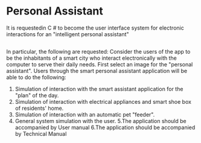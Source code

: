 # Personal Assistant
It is requestedin C # to become the user interface system for electronic interactions for an "intelligent personal assistant"
## 
In particular, the following are requested:
 Consider the users of the app to be the inhabitants of a smart city who interact electronically with the computer to serve their daily needs. First select an image for the "personal assistant". Users through the smart personal assistant application will be able to do the following:
 1. Simulation of interaction with the smart assistant application for the "plan" of the day.
 2. Simulation of interaction with electrical appliances and smart shoe box of residents' home.
 3. Simulation of interaction with an automatic pet "feeder".
 4. General system simulation with the user.
 5.The application should be accompanied by User manual
 6.The application should be accompanied by Technical Manual
